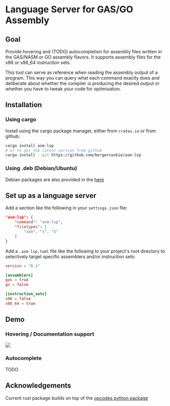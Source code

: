 # Language Server for GAS/GO Assembly

## Goal

Provide hovering and (TODO) autocompletion for assembly files written in the
GAS/NASM or GO assembly flavors. It supports assembly files for the x86 or
x86_64 instruction sets.

This tool can serve as reference when reading the assembly output of a program.
This way you can query what each command exactly does and deliberate about
whether the compiler is producing the desired output or whether you have to
tweak your code for optimisation.

## Installation

### Using cargo

Install using the cargo package manager, either from `crates.io` or from github:

```bash
cargo install asm-lsp
# or to get the latest version from github
cargo install --git https://github.com/bergercookie/asm-lsp
```

### Using .deb (Debian/Ubuntu)

Debian packages are also provided in the [here](https://drive.google.com/drive/folders/189R1Uw2BPMEPS4ofWIfTYkAnK2I2Z3Zc?usp=sharing)

## Set up as a language server

Add a section like the following in your `settings.json` file:

```json
"asm-lsp": {
    "command": "asm-lsp",
    "filetypes": [
        "asm", "s", "S"
    ]
}
```

Add a `.asm-lsp.toml` file like the following to your project's root directory 
to selectively target specific assemblers and/or instruction sets:

```toml
version = "0.1"

[assemblers]
gas = true
go = false

[instruction_sets]
x86 = false
x86_64 = true
```

## Demo

### Hovering / Documentation support

![](https://github.com/bergercookie/asm-lsp/blob/master/demo/hover.gif)

### Autocomplete

TODO

## Acknowledgements

Current rust package builds on top of the [opcodes python
package](https://github.com/Maratyszcza/Opcodes)
